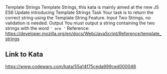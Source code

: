 Template Strings
Template Strings, this kata is mainly aimed at the new JS ES6 Update introducing Template Strings
Task
Your task is to return the correct string using the Template String Feature.
Input
Two Strings, no validation is needed.
Output
You must output a string containing the two strings with the word ```' are '```
Reference: https://developer.mozilla.org/en/docs/Web/JavaScript/Reference/template_strings

## Link to Kata
https://www.codewars.com/kata/55a14f75ceda999ced000048